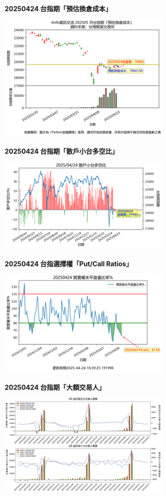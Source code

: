 ## 20250424 台指期「預估換倉成本」
![](images/txfcost.png)

## 20250424 台指期「散戶小台多空比」
![](images/bbiri.png)

## 20250424 台指選擇權「Put/Call Ratios」
![](images/pcratio.png)

## 20250424 台指期「大額交易人」
![](images/blocktrade.png)

